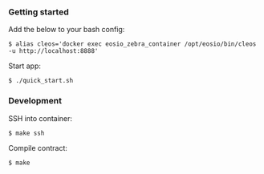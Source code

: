 ### Getting started

Add the below to your bash config:

    $ alias cleos='docker exec eosio_zebra_container /opt/eosio/bin/cleos -u http://localhost:8888'

Start app:

    $ ./quick_start.sh

### Development

SSH into container:

    $ make ssh

Compile contract:

    $ make
